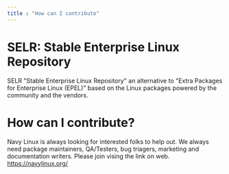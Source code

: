 ```yaml
---
title : "How can I contribute"
---
```


# SELR: Stable Enterprise Linux Repository

SELR "Stable Enterprise Linux Repository" an alternative to "Extra Packages for Enterprise Linux (EPEL)" based on the Linux packages powered by the community and the vendors. 

# How can I contribute?

Navy Linux is always looking for interested folks to help out. We always need package maintainers, QA/Testers, bug triagers, marketing and documentation writers. Please join vising the link on web. https://navylinux.org/

